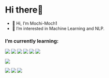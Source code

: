 # Hi there👋

- 👋 Hi, I’m Mochi-Moch1
- 👀 I’m interested in Machine Learning and NLP.

### I’m currently learning:
[![](https://img.shields.io/badge/-Python-3776AB?logo=python&logoColor=white&style=flat)]()
[![](https://img.shields.io/badge/-PyTorch-EE4C2C?logo=pytorch&logoColor=white&style=flat)]()
[![](https://img.shields.io/badge/-Django-092E20?logo=django&logoColor=white&style=flat)]()
[![](https://img.shields.io/badge/-Flask-000000?logo=flask&logoColor=white&style=flat)]()
[![](https://img.shields.io/badge/-Docker-2496ED?logo=docker&logoColor=white&style=flat)]()
[![](https://img.shields.io/badge/-Git-F05032?logo=git&logoColor=white&style=flat)]()
<!---
Mochi-Moch1/Mochi-Moch1 is a ✨ special ✨ repository because its `README.md` (this file) appears on your GitHub profile.
You can click the Preview link to take a look at your changes.
--->

![](http://github-profile-summary-cards.vercel.app/api/cards/profile-details?username=Mochi-Moch1&theme=github)

![](http://github-profile-summary-cards.vercel.app/api/cards/repos-per-language?username=Mochi-Moch1&theme=github)
![](http://github-profile-summary-cards.vercel.app/api/cards/most-commit-language?username=Mochi-Moch1&theme=github)
![](http://github-profile-summary-cards.vercel.app/api/cards/productive-time?username=Mochi-Moch1&theme=github&utcOffset=8)
